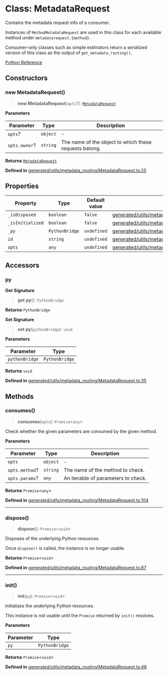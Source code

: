# Class: MetadataRequest

Contains the metadata request info of a consumer.

Instances of `MethodMetadataRequest` are used in this class for each available method under `metadatarequest.{method}`.

Consumer-only classes such as simple estimators return a serialized version of this class as the output of `get_metadata_routing()`.

[Python Reference](https://scikit-learn.org/stable/modules/generated/sklearn.utils.metadata_routing.MetadataRequest.html)

## Constructors

### new MetadataRequest()

> **new MetadataRequest**(`opts`?): [`MetadataRequest`](MetadataRequest.md)

**Parameters**

| Parameter | Type | Description |
| ------ | ------ | ------ |
| `opts`? | `object` | - |
| `opts.owner`? | `string` | The name of the object to which these requests belong. |

**Returns** [`MetadataRequest`](MetadataRequest.md)

**Defined in** [generated/utils/metadata\_routing/MetadataRequest.ts:25](https://github.com/transitive-bullshit/scikit-learn-ts/blob/bab9a6d8b9738b16b8b9ba0b3f7cea1495d968d8/packages/sklearn/src/generated/utils/metadata_routing/MetadataRequest.ts#L25)

## Properties

| Property | Type | Default value | Defined in |
| ------ | ------ | ------ | ------ |
| `_isDisposed` | `boolean` | `false` | [generated/utils/metadata\_routing/MetadataRequest.ts:23](https://github.com/transitive-bullshit/scikit-learn-ts/blob/bab9a6d8b9738b16b8b9ba0b3f7cea1495d968d8/packages/sklearn/src/generated/utils/metadata_routing/MetadataRequest.ts#L23) |
| `_isInitialized` | `boolean` | `false` | [generated/utils/metadata\_routing/MetadataRequest.ts:22](https://github.com/transitive-bullshit/scikit-learn-ts/blob/bab9a6d8b9738b16b8b9ba0b3f7cea1495d968d8/packages/sklearn/src/generated/utils/metadata_routing/MetadataRequest.ts#L22) |
| `_py` | `PythonBridge` | `undefined` | [generated/utils/metadata\_routing/MetadataRequest.ts:21](https://github.com/transitive-bullshit/scikit-learn-ts/blob/bab9a6d8b9738b16b8b9ba0b3f7cea1495d968d8/packages/sklearn/src/generated/utils/metadata_routing/MetadataRequest.ts#L21) |
| `id` | `string` | `undefined` | [generated/utils/metadata\_routing/MetadataRequest.ts:18](https://github.com/transitive-bullshit/scikit-learn-ts/blob/bab9a6d8b9738b16b8b9ba0b3f7cea1495d968d8/packages/sklearn/src/generated/utils/metadata_routing/MetadataRequest.ts#L18) |
| `opts` | `any` | `undefined` | [generated/utils/metadata\_routing/MetadataRequest.ts:19](https://github.com/transitive-bullshit/scikit-learn-ts/blob/bab9a6d8b9738b16b8b9ba0b3f7cea1495d968d8/packages/sklearn/src/generated/utils/metadata_routing/MetadataRequest.ts#L19) |

## Accessors

### py

**Get Signature**

> **get** **py**(): `PythonBridge`

**Returns** `PythonBridge`

**Set Signature**

> **set** **py**(`pythonBridge`): `void`

**Parameters**

| Parameter | Type |
| ------ | ------ |
| `pythonBridge` | `PythonBridge` |

**Returns** `void`

**Defined in** [generated/utils/metadata\_routing/MetadataRequest.ts:35](https://github.com/transitive-bullshit/scikit-learn-ts/blob/bab9a6d8b9738b16b8b9ba0b3f7cea1495d968d8/packages/sklearn/src/generated/utils/metadata_routing/MetadataRequest.ts#L35)

## Methods

### consumes()

> **consumes**(`opts`): `Promise`\<`any`\>

Check whether the given parameters are consumed by the given method.

**Parameters**

| Parameter | Type | Description |
| ------ | ------ | ------ |
| `opts` | `object` | - |
| `opts.method`? | `string` | The name of the method to check. |
| `opts.params`? | `any` | An iterable of parameters to check. |

**Returns** `Promise`\<`any`\>

**Defined in** [generated/utils/metadata\_routing/MetadataRequest.ts:104](https://github.com/transitive-bullshit/scikit-learn-ts/blob/bab9a6d8b9738b16b8b9ba0b3f7cea1495d968d8/packages/sklearn/src/generated/utils/metadata_routing/MetadataRequest.ts#L104)

***

### dispose()

> **dispose**(): `Promise`\<`void`\>

Disposes of the underlying Python resources.

Once `dispose()` is called, the instance is no longer usable.

**Returns** `Promise`\<`void`\>

**Defined in** [generated/utils/metadata\_routing/MetadataRequest.ts:87](https://github.com/transitive-bullshit/scikit-learn-ts/blob/bab9a6d8b9738b16b8b9ba0b3f7cea1495d968d8/packages/sklearn/src/generated/utils/metadata_routing/MetadataRequest.ts#L87)

***

### init()

> **init**(`py`): `Promise`\<`void`\>

Initializes the underlying Python resources.

This instance is not usable until the `Promise` returned by `init()` resolves.

**Parameters**

| Parameter | Type |
| ------ | ------ |
| `py` | `PythonBridge` |

**Returns** `Promise`\<`void`\>

**Defined in** [generated/utils/metadata\_routing/MetadataRequest.ts:48](https://github.com/transitive-bullshit/scikit-learn-ts/blob/bab9a6d8b9738b16b8b9ba0b3f7cea1495d968d8/packages/sklearn/src/generated/utils/metadata_routing/MetadataRequest.ts#L48)
